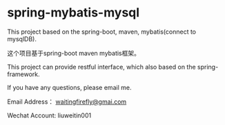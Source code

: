 # spring-mybatis-mysql

This project based on the spring-boot, maven, mybatis(connect to mysqlDB).

这个项目基于spring-boot maven mybatis框架。 

This project can provide restful interface, which also based on the spring-framework.

If you have any questions, please email me.

Email Address： waitingfirefly@gmai.com

Wechat Account: liuweitin001
